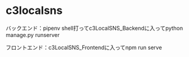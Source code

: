 # c3localsns

バックエンド：pipenv shell打ってc3LocalSNS_Backendに入ってpython manage.py runserver

フロントエンド：c3LocalSNS_Frontendに入ってnpm run serve
